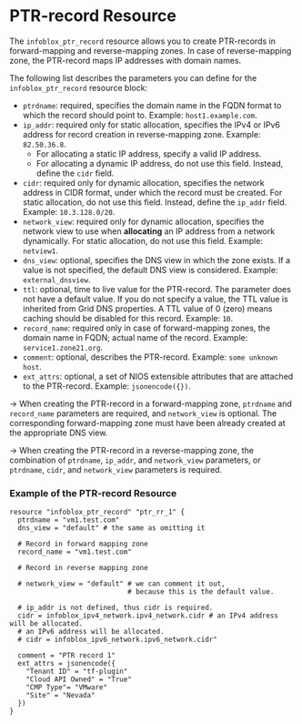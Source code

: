 # PTR-record Resource

The `infoblox_ptr_record` resource allows you to create PTR-records in forward-mapping and reverse-mapping zones. In case of reverse-mapping zone, the PTR-record maps IP addresses with domain names.

The following list describes the parameters you can define for the `infoblox_ptr_record` resource block:

* `ptrdname`: required, specifies the domain name in the FQDN format to which the record should point to. Example: `host1.example.com`.
* `ip_addr`: required only for static allocation, specifies the IPv4 or IPv6 address for record creation in reverse-mapping zone. Example: `82.50.36.8`.
    * For allocating a static IP address, specify a valid IP address.
    * For allocating a dynamic IP address, do not use this field. Instead, define the `cidr` field.
* `cidr`: required only for dynamic allocation, specifies the network address in CIDR format, under which the record must be created. For static allocation, do not use this field. Instead, define the `ip_addr` field. Example: `10.3.128.0/20`.
* `network_view`: required only for dynamic allocation, specifies the network view to use when **allocating** an IP address from a network dynamically. For static allocation, do not use this field. Example: `netview1`.
* `dns_view`: optional, specifies the DNS view in which the zone exists. If a value is not specified, the default DNS view is considered. Example: `external_dnsview`.
* `ttl`: optional, time to live value for the PTR-record. The parameter does not have a default value. If you do not specify a value, the TTL value is inherited from Grid DNS properties. A TTL value of 0 (zero) means caching should be disabled for this record. Example: `10`.
* `record_name`: required only in case of forward-mapping zones, the domain name in FQDN; actual name of the record. Example: `service1.zone21.org`.
* `comment`: optional, describes the PTR-record. Example: `some unknown host`.
* `ext_attrs`: optional, a set of NIOS extensible attributes that are attached to the PTR-record. Example: `jsonencode({})`.

-> When creating the PTR-record in a forward-mapping zone, `ptrdname` and `record_name` parameters are required, and `network_view` is optional. The corresponding forward-mapping zone must have been already created at the appropriate DNS view.

-> When creating the PTR-record in a reverse-mapping zone, the combination of `ptrdname`, `ip_addr`, and `network_view` parameters, or `ptrdname`, `cidr`, and `network_view` parameters is required.

### Example of the PTR-record Resource

```hcl
resource "infoblox_ptr_record" "ptr_rr_1" {
  ptrdname = "vm1.test.com"
  dns_view = "default" # the same as omitting it

  # Record in forward mapping zone
  record_name = "vm1.test.com"

  # Record in reverse mapping zone

  # network_view = "default" # we can comment it out,
                             # because this is the default value.

  # ip_addr is not defined, thus cidr is required.
  cidr = infoblox_ipv4_network.ipv4_network.cidr # an IPv4 address will be allocated.
  # an IPv6 address will be allocated. 
  # cidr = infoblox_ipv6_network.ipv6_network.cidr"

  comment = "PTR record 1"
  ext_attrs = jsonencode({
    "Tenant ID" = "tf-plugin"
    "Cloud API Owned" = "True"
    "CMP Type"= "VMware"
    "Site" = "Nevada" 
  }) 
}
```
